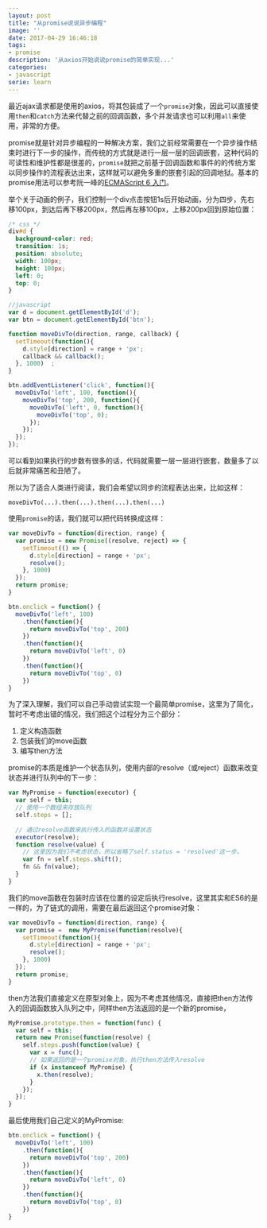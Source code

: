 ```yaml
---
layout: post
title: "从promise说说异步编程"
image: ''
date: 2017-04-29 16:46:18
tags:
- promise
description: '从axios开始说说promise的简单实现...'
categories:
- javascript
serie: learn
---
```


最近ajax请求都是使用的axios，将其包装成了一个`promise`对象，因此可以直接使用`then`和`catch`方法来代替之前的回调函数，多个并发请求也可以利用`all`来使用，非常的方便。

promise就是针对异步编程的一种解决方案，我们之前经常需要在一个异步操作结束时进行下一步的操作，而传统的方式就是进行一层一层的回调嵌套，这种代码的可读性和维护性都是很差的，`promise`就把之前基于回调函数和事件的的传统方案以同步操作的流程表达出来，这样就可以避免多重的嵌套引起的回调地狱。基本的promise用法可以参考阮一峰的[ECMAScript 6 入门](http://es6.ruanyifeng.com/?search=buffer&x=0&y=0#docs/promise)。

举个关于动画的例子，我们控制一个div点击按钮1s后开始动画，分为四步，先右移100px，到达后再下移200px，然后再左移100px，上移200px回到原始位置：

```css
/* css */
div#d {
  background-color: red;
  transition: 1s;
  position: absolute;
  width: 100px;
  height: 100px;
  left: 0;
  top: 0;
}
```

```javascript
//javascript
var d = document.getElementById('d');
var btn = document.getElementById('btn');

function moveDivTo(direction, range, callback) {
  setTimeout(function(){
    d.style[direction] = range + 'px';
    callback && callback();
  }, 1000)  ;
}

btn.addEventListener('click', function(){
  moveDivTo('left', 100, function(){
    moveDivTo('top', 200, function(){
      moveDivTo('left', 0, function(){
        moveDivTo('top', 0);
      });
    });
  });
});
```

可以看到如果执行的步数有很多的话，代码就需要一层一层进行嵌套，数量多了以后就非常痛苦和丑陋了。

所以为了适合人类进行阅读，我们会希望以同步的流程表达出来，比如这样：

`moveDivTo(...).then(...).then(...).then(...)`

使用`promise`的话，我们就可以把代码转换成这样：

```javascript
var moveDivTo = function(direction, range) {
  var promise = new Promise((resolve, reject) => {
    setTimeout(() => {
      d.style[direction] = range + 'px';
      resolve();
    }, 1000)
  });
  return promise;
}

btn.onclick = function() {
  moveDivTo('left', 100)
    .then(function(){
      return moveDivTo('top', 200)
    })
    .then(function(){
      return moveDivTo('left', 0)
    })
    .then(function(){
      return moveDivTo('top', 0)
    })
}
```

为了深入理解，我们可以自己手动尝试实现一个最简单promise，这里为了简化，暂时不考虑出错的情况，我们把这个过程分为三个部分：

1. 定义构造函数
2. 包装我们的move函数
3. 编写then方法

promise的本质是维护一个状态队列，使用内部的resolve（或reject）函数来改变状态并进行队列中的下一步：

```javascript
var MyPromise = function(executor) {
  var self = this;
  // 使用一个数组来存放队列
  self.steps = [];
  
  // 通过resolve函数来执行传入的函数并设置状态
  executor(resolve);
  function resolve(value) {
    // 这里因为我们不考虑状态，所以省略了self.status = 'resolved'这一步。
    var fn = self.steps.shift();
    fn && fn(value);
  }
}
```

我们的move函数在包装时应该在位置的设定后执行resolve，这里其实和ES6的是一样的，为了链式的调用，需要在最后返回这个promise对象：

```javascript
var moveDivTo = function(direction, range) {
  var promise =  new MyPromise(function(resolve){
    setTimeout(function(){
      d.style[direction] = range + 'px';
      resolve();
    }, 1000)
  });
  return promise;
}
```
then方法我们直接定义在原型对象上，因为不考虑其他情况，直接把then方法传入的回调函数放入队列之中，同样then方法返回的是一个新的promise，

```javascript
MyPromise.prototype.then = function(func) {
  var self = this;
  return new Promise(function(resolve) {
    self.steps.push(function(value) {
      var x = func();
      // 如果返回的是一个promise对象，执行then方法传入resolve
      if (x instanceof MyPromise) {
        x.then(resolve);
      }
    });
  });
}
```

最后使用我们自己定义的MyPromise:

```javascript
btn.onclick = function() {
  moveDivTo('left', 100)
    .then(function(){
      return moveDivTo('top', 200)
    })
    .then(function(){
      return moveDivTo('left', 0)
    })
    .then(function(){
      return moveDivTo('top', 0)
    })
}
```